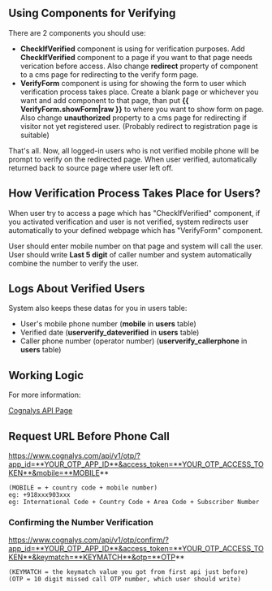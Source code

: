 ## Using Components for Verifying
There are 2 components you should use:

- **CheckIfVerified** component is using for verification purposes. Add **CheckIfVerified** component to a page if you want to that page needs verication before access. Also change **redirect** property of component to a cms page for redirecting to the verify form page.
- **VerifyForm** component is using for showing the form to user which verification process takes place. Create a blank page or whichever you want and add component to that page, than put **{{ VerifyForm.showForm|raw }}** to where you want to show form on page. Also change **unauthorized** property to a cms page for redirecting if visitor not yet registered user. (Probably redirect to registration page is suitable)

That's all. Now, all logged-in users who is not verified mobile phone will be prompt to verify on the redirected page. When user verified, automatically returned back to source page where user left off.

## How Verification Process Takes Place for Users?
When user try to access a page which has "CheckIfVerified" component, if you activated verification and user is not verified, system redirects user automatically to your defined webpage which has "VerifyForm" component.

User should enter mobile number on that page and system will call the user. User should write **Last 5 digit** of caller number and system automatically combine the number to verify the user.

## Logs About Verified Users
System also keeps these datas for you in users table:

- User's mobile phone number (**mobile** in **users** table)
- Verified date (**userverify_dateverified** in **users** table)
- Caller phone number (operator number) (**userverify_callerphone** in **users** table)

## Working Logic
For more information:

[Cognalys API Page](https://cognalys.freshdesk.com/support/solutions/articles/5000048868-how-to-verify-using-otp-api-)

## Request URL Before Phone Call
https://www.cognalys.com/api/v1/otp/?app_id=**YOUR_OTP_APP_ID**&access_token=**YOUR_OTP_ACCESS_TOKEN**&mobile=**MOBILE**

    (MOBILE = + country code + mobile number)
    eg: +918xxx903xxx
    eg: International Code + Country Code + Area Code + Subscriber Number

### Confirming the Number Verification
https://www.cognalys.com/api/v1/otp/confirm/?app_id=**YOUR_OTP_APP_ID**&access_token=**YOUR_OTP_ACCESS_TOKEN**&keymatch=**KEYMATCH**&otp=**OTP**

    (KEYMATCH = the keymatch value you got from first api just before)
    (OTP = 10 digit missed call OTP number, which user should write)

